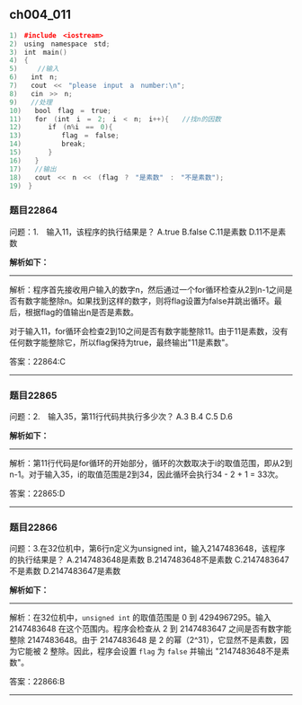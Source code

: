 ## ch004_011
``` c++
1)　#include　<iostream>
2)　using　namespace　std;
3)　int　main()
4)　{
5)　　　//输入
6)　　int　n;
7)　　cout　<<　"please　input　a　number:\n";
8)　　cin　>>　n;
9)　　//处理
10)　　bool　flag　=　true;
11)　　for　(int　i　=　2;　i　<　n;　i++){　　//找n的因数
12)　　　　if　(n%i　==　0){
13)　　　　　　flag　=　false;
14)　　　　　　break;
15)　　　　}
16)　　}
17)　　//输出
18)　　cout　<<　n　<<　(flag　?　"是素数"　:　"不是素数");
19)　}

```
### 题目22864
问题：1.　输入11，该程序的执行结果是？
A.true
B.false
C.11是素数
D.11不是素数


**解析如下：**

------

解析：程序首先接收用户输入的数字n，然后通过一个for循环检查从2到n-1之间是否有数字能整除n。如果找到这样的数字，则将flag设置为false并跳出循环。最后，根据flag的值输出n是否是素数。

对于输入11，for循环会检查2到10之间是否有数字能整除11。由于11是素数，没有任何数字能整除它，所以flag保持为true，最终输出"11是素数"。

答案：22864:C

------

### 题目22865
问题：2.　输入35，第11行代码共执行多少次？
A.3
B.4
C.5
D.6


**解析如下：**

------

解析：第11行代码是for循环的开始部分，循环的次数取决于i的取值范围，即从2到n-1。对于输入35，i的取值范围是2到34，因此循环会执行34 - 2 + 1 = 33次。

答案：22865:D

------

### 题目22866
问题：3.在32位机中，第6行n定义为unsigned int，输入2147483648，该程序的执行结果是？
A.2147483648是素数
B.2147483648不是素数
C.2147483647不是素数
D.2147483647是素数


**解析如下：**

------

解析：在32位机中，`unsigned int` 的取值范围是 0 到 4294967295。输入 2147483648 在这个范围内。程序会检查从 2 到 2147483647 之间是否有数字能整除 2147483648。由于 2147483648 是 2 的幂（2^31），它显然不是素数，因为它能被 2 整除。因此，程序会设置 `flag` 为 `false` 并输出 "2147483648不是素数"。

答案：22866:B

------

